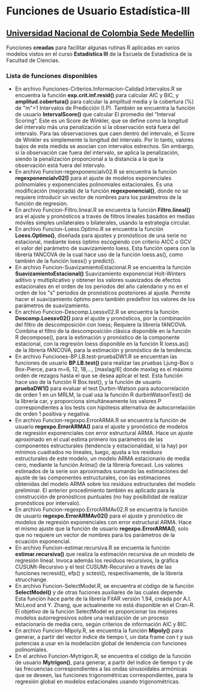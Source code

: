 # Funciones de Usuario Estadística-III 
## [Universidad Nacional de Colombia Sede Medellín](https://medellin.unal.edu.co/)
Funciones **creadas** para facilitar algunas rutinas R aplicadas en varios modelos vistos en el curso **Estadística III** de la Escuela de Estadística de la Facultad de Ciencias.
### Lista de funciones disponibles
* En archivo Funciones-Criterios.Informacion-Calidad.Intervalos.R se encuentra la función **exp.crit.inf.resid()** para calcular AIC y BIC, y **amplitud.cobertura()** para calcular la amplitud media y la cobertura (%) de "m">1 Intervalos de Predicción (I.P). También se encuentra la función de usuario **IntervalScore()** que calcular El promedio del “Interval Scoring”. Este es un Score de Winkler, que se define como la longitud del intervalo más una penalización si la observación está fuera del intervalo. Para las observaciones que caen dentro del intervalo, el Score de Winkler es simplemente la longitud del intervalo. Por lo tanto, valores bajos de esta medida se asocian con intervalos estrechos. Sin embargo, si la observación cae fuera del intervalo, se aplica la penalización, siendo la penalización proporcional a la distancia a la que la observación está fuera del intervalo.
* En archivo Funcion-regexponencialv02.R se encuentra la función **regexponencialv02()** para el ajuste de modelos exponenciales polinomiales y exponenciales polinomiales estacionales. Es una modificación (mejorada) de la función **regexponencial()**, donde no se requiere introducir un vector de nombres para los parámetros de la función de regresión.
* En archivo Funcion-Filtro.lineal.R se encuentra la función **Filtro.lineal()** ara el ajuste y pronósticos a través de filtros lineales basados en medias móviles simples unilaterales o bilaterales, usando la estrategia circular.
* En archivo Funcion-Loess.Optimo.R se encuentra la función **Loess.Optimo()**, diseñada para ajustes y pronósticos de una serie no estacional, mediante loess óptimo escogiendo con criterio AICC o GCV el valor del parámetro de suavizamiento loess. Esta función opera con la librería fANCOVA de la cual hace uso de la función loess.as(), como también de la función loess() y predict().
* En archivo Funcion-SuavizamientoEstacional.R se encuentra la función **SuavizamientoEstacional()** Suavizamiento exponencial Holt-Winters aditivo y multiplicativo y obtener los valores suavizados de efectos estacionales en el orden de los periodos del año calendario y no en el orden de los "s" periodos de pronósticos posteriores al ajuste. Permite hacer el suavizamiento óptimo pero también predefinir los valores de los parámetros de suavizamiento. 
* En archivo Funcion-Descomp.Loessv02.R se encuentra la función **Descomp.Loessv02()** para el ajuste y pronósticos, por la combinación del filtro de descomposición con loess; Requiere la librería fANCOVA. Combina el filtro de la descomposición clásica disponible en la función R decompose(), para la estimación y pronóstico de la componente estacional, con la  regresión loess disponible en la función R loess.as() de la librería fANCOVA, para la estimación y pronóstico de la tendencia. 
* En archivo Funciones-BP.LB.test-pruebaDW1.R se encuentran las funciones de usuario **BP.LB.test()** para realizar las pruebas Ljung-Box o Box-Pierce, para m=6, 12, 18,..., [maxlag/6] donde maxlag es el máximo orden de rezagos hasta el que se desea aplicar el test. Esta función hace uso de la función R Box.test(), y la función de usuario **pruebaDW1()** para evaluar el test Durbin-Watson para autocorrelación de orden 1 en un MRLM, la cual usa la función R durbinWatsonTest() de la librería car, y proporciona simultáneamente los valores P correspondientes a los tests con hipótesis alternativa de autocorrelación de orden 1 positiva y negativa.
* En archivo Funcion-regexpo.ErrorARMA.R se encuentra la función de usuario **regexpo.ErrorARMA()** para el ajuste y pronóstico de modelos de regresión exponenciales con error estructural ARMA. Hace un ajuste aproximado en el cual estima primero los parámetros de las componentes estructurales (tendencia y estacionalidad, si la hay) por mínimos cuadrados no lineales, luego, ajusta a los residuos estructurales de este modelo, un modelo ARMA estacionario de media cero, mediante la función Arima() de la librería forecast. Los valores estimados de la serie son aproximados sumando las estimaciones del ajuste de las componentes estructurales, con las estimaciones obtenidas del modelo ARMA sobre los residuos estructurales del modelo preliminar. El anterior procedimiento también es aplicado para la  construcción de pronósticos puntuales (no hay posibilidad de realizar pronósticos por intervalo).
* En archivo Funcion-regexpo.ErrorARMAv02.R se encuentra la función de usuario **regexpo.ErrorARMAv02()** para el ajuste y pronóstico de modelos de regresión exponenciales con error estructural ARMA. Hace el mismo ajuste que la función de usuario **regexpo.ErrorARMA()**, solo que no requiere un vector de nombres para los parámetros de la ecuación exponencial.
* En archivo Funcion-estimar.recursiva.R se encuenta la función **estimar.recursiva()** que realiza la estimación recursiva de un modelo de regresión lineal. Invoca además los residuos recursivos, la gráfica CUSUMt-Recursivo y el test CUSUMt-Recursivo a través de las funciones recresid(), efp() y sctest(), respectivamente, de la librería strucchange.
* En archivo Funcion-SelectModel.R, se encuentra el código de la función **SelectModel()** y de otras fuciones auxiliares de las cuales depende. Esta función hace parte de la librería FitAR versión 1.94, creada por A.I. McLeod and Y. Zhang, que actualmente no está disponible en el Cran-R. El objetivo de la función SelectModel es proporcionar los mejores modelos autorregresivos sobre una realización de un proceso estacionario de media cero, según criterios de información AIC y BIC.
* En archivo Funcion-Mipoly.R, se encuentra la función **Mipoly()** para generar, a partir del vector índice de tiempo t, un data frame con t y sus potencias a usar en la modelación global de tendencia con funciones polinomiales.
* En el archivo Funcion-Mytrigon.R, se encuentra el código de la función de usuario **Mytrigon()**, para generar, a partir del índice de tiempo t y de las frecuencias correspondientes a las ondas sinusoidales armónicas que se deseen, las funciones trigonométricas correspondientes, para la regresión global en modelos estacionales usando trigonométricas.
